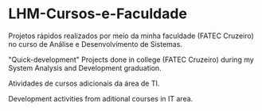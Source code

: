 # LHM-Cursos-e-Faculdade
Projetos rápidos realizados por meio da minha faculdade (FATEC Cruzeiro) no curso de Análise e Desenvolvimento de Sistemas.

"Quick-development" Projects done in college (FATEC Cruzeiro) during my System Analysis and Development graduation.

Atividades de cursos adicionais da área de TI.

Development activities from aditional courses in IT area.

